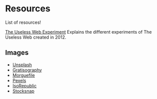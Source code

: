 # Resources

List of resources!


[The Useless Web Experiment](http://tholman.com/) 
Explains the different experiments of The Useless Web created in 2012.


## Images

- [Unsplash](https://unsplash.com/)
- [Gratisography](https://gratisography.com/)
- [Morguefile](https://morguefile.com/)
- [Pexels](https://www.pexels.com/)
- [IsoRepublic](https://isorepublic.com/)
- [Stocksnap](https://stocksnap.io/)
